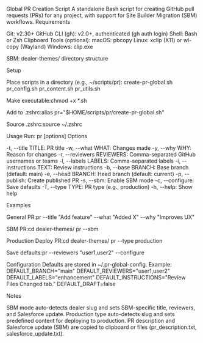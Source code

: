 Global PR Creation Script
A standalone Bash script for creating GitHub pull requests (PRs) for any project, with support for Site Builder Migration (SBM) workflows.
Requirements

Git: v2.30+
GitHub CLI (gh): v2.0+, authenticated (gh auth login)
Shell: Bash or Zsh
Clipboard Tools (optional):
macOS: pbcopy
Linux: xclip (X11) or wl-copy (Wayland)
Windows: clip.exe

SBM: dealer-themes/<slug> directory structure

Setup

Place scripts in a directory (e.g., ~/scripts/pr):
create-pr-global.sh
pr_config.sh
pr_content.sh
pr_utils.sh

Make executable:chmod +x \*.sh

Add to .zshrc:alias pr="$HOME/scripts/pr/create-pr-global.sh"

Source .zshrc:source ~/.zshrc

Usage
Run: pr [options]
Options

-t, --title TITLE: PR title
-w, --what WHAT: Changes made
-y, --why WHY: Reason for changes
-r, --reviewers REVIEWERS: Comma-separated GitHub usernames or teams
-l, --labels LABELS: Comma-separated labels
-i, --instructions TEXT: Review instructions
-b, --base BRANCH: Base branch (default: main)
-e, --head BRANCH: Head branch (default: current)
-p, --publish: Create published PR
-s, --sbm: Enable SBM mode
-c, --configure: Save defaults
-T, --type TYPE: PR type (e.g., production)
-h, --help: Show help

Examples

General PR:pr --title "Add feature" --what "Added X" --why "Improves UX"

SBM PR:cd dealer-themes/<slug>
pr --sbm

Production Deploy PR:cd dealer-themes/<slug>
pr --type production

Save defaults:pr --reviewers "user1,user2" --configure

Configuration
Defaults are stored in ~/.pr-global-config. Example:
DEFAULT_BRANCH="main"
DEFAULT_REVIEWERS="user1,user2"
DEFAULT_LABELS="enhancement"
DEFAULT_INSTRUCTIONS="Review Files Changed tab."
DEFAULT_DRAFT=false

Notes

SBM mode auto-detects dealer slug and sets SBM-specific title, reviewers, and Salesforce update.
Production type auto-detects slug and sets predefined content for deploying to production.
PR description and Salesforce update (SBM) are copied to clipboard or files (pr_description.txt, salesforce_update.txt).
